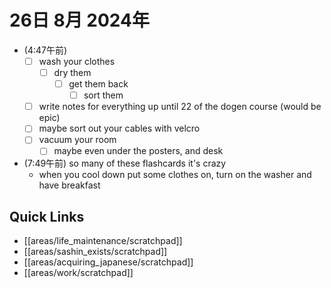 # 26日 8月 2024年
- (4:47午前) 
  - [ ] wash your clothes
    - [ ] dry them
      - [ ] get them back
        - [ ] sort them
  - [ ] write notes for everything up until 22 of the dogen course (would be epic)
  - [ ] maybe sort out your cables with velcro
  - [ ] vacuum your room
    - [ ] maybe even under the posters, and desk
- (7:49午前) so many of these flashcards it's crazy
  - when you cool down put some clothes on, turn on the washer and have breakfast

 



## Quick Links
- [[areas/life_maintenance/scratchpad]]
- [[areas/sashin_exists/scratchpad]]
- [[areas/acquiring_japanese/scratchpad]]
- [[areas/work/scratchpad]]

